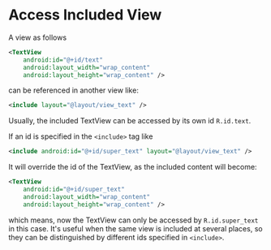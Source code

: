 # Access Included View

A view as follows

```xml
<TextView
    android:id="@+id/text"
    android:layout_width="wrap_content"
    android:layout_height="wrap_content" />
```

can be referenced in another view like:

```xml
<include layout="@layout/view_text" />
```

Usually, the included TextView can be accessed by its own id `R.id.text`.

If an id is specified in the `<include>` tag like

```xml
<include android:id="@+id/super_text" layout="@layout/view_text" />
```

It will override the id of the TextView, as the included content will become:

```xml
<TextView
    android:id="@+id/super_text"
    android:layout_width="wrap_content"
    android:layout_height="wrap_content" />
```

which means, now the TextView can only be accessed by `R.id.super_text` in this case. It's useful when the same view is included at several places, so they can be distinguished by different ids specified in `<include>`. 
